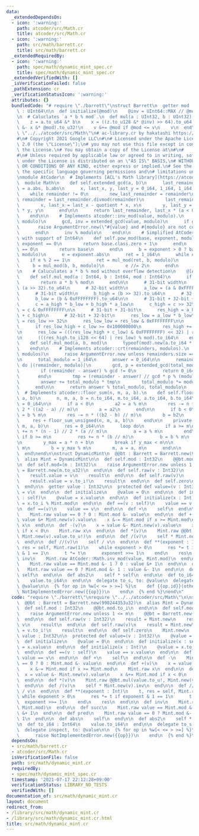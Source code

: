 ```yaml
---
data:
  _extendedDependsOn:
  - icon: ':warning:'
    path: atcoder/src/Math.cr
    title: atcoder/src/Math.cr
  - icon: ':warning:'
    path: src/math/barrett.cr
    title: src/math/barrett.cr
  _extendedRequiredBy:
  - icon: ':warning:'
    path: spec/math/dynamic_mint_spec.cr
    title: spec/math/dynamic_mint_spec.cr
  _extendedVerifiedWith: []
  _isVerificationFailed: false
  _pathExtension: cr
  _verificationStatusIcon: ':warning:'
  attributes: {}
  bundledCode: "# require \"./barrett\"\nstruct Barrett\n  getter mod : UInt32, inv\
    \ : UInt64\n\n  def initialize(@mod)\n    @inv = UInt64::MAX // @mod &+ 1\n  end\n\
    \n  # Caluclates `a * b % mod`.\n  def mul(a : UInt32, b : UInt32) : UInt32\n\
    \    z = a.to_u64 &* b\n    x = ((z.to_u128 &* @inv) >> 64).to_u64!\n    v = (z\
    \ &- x &* @mod).to_u32!\n    v &+= @mod if @mod <= v\n    v\n  end\nend\n\n# require\
    \ \"../../atcoder/src/Math\"\n# ac-library.cr by hakatashi https://github.com/google/ac-library.cr\n\
    #\n# Copyright 2021 Google LLC\n#\n# Licensed under the Apache License, Version\
    \ 2.0 (the \"License\");\n# you may not use this file except in compliance with\
    \ the License.\n# You may obtain a copy of the License at\n#\n#      https://www.apache.org/licenses/LICENSE-2.0\n\
    #\n# Unless required by applicable law or agreed to in writing, software\n# distributed\
    \ under the License is distributed on an \"AS IS\" BASIS,\n# WITHOUT WARRANTIES\
    \ OR CONDITIONS OF ANY KIND, either express or implied.\n# See the License for\
    \ the specific language governing permissions and\n# limitations under the License.\n\
    \nmodule AtCoder\n  # Implements [ACL's Math library](https://atcoder.github.io/ac-library/master/document_en/math.html)\n\
    \  module Math\n    def self.extended_gcd(a, b)\n      last_remainder, remainder\
    \ = a.abs, b.abs\n      x, last_x, y, last_y = 0_i64, 1_i64, 1_i64, 0_i64\n  \
    \    while remainder != 0\n        new_last_remainder = remainder\n        quotient,\
    \ remainder = last_remainder.divmod(remainder)\n        last_remainder = new_last_remainder\n\
    \        x, last_x = last_x - quotient * x, x\n        y, last_y = last_y - quotient\
    \ * y, y\n      end\n\n      return last_remainder, last_x * (a < 0 ? -1 : 1)\n\
    \    end\n\n    # Implements atcoder::inv_mod(value, modulo).\n    def self.inv_mod(value,\
    \ modulo)\n      gcd, inv = extended_gcd(value, modulo)\n      if gcd != 1\n \
    \       raise ArgumentError.new(\"#{value} and #{modulo} are not coprime\")\n\
    \      end\n      inv % modulo\n    end\n\n    # Simplified AtCoder::Math.pow_mod\
    \ with support of Int64\n    def self.pow_mod(base, exponent, modulo)\n      if\
    \ exponent == 0\n        return base.class.zero + 1\n      end\n      if base\
    \ == 0\n        return base\n      end\n      b = exponent > 0 ? base : inv_mod(base,\
    \ modulo)\n      e = exponent.abs\n      ret = 1_i64\n      while e > 0\n    \
    \    if e % 2 == 1\n          ret = mul_mod(ret, b, modulo)\n        end\n   \
    \     b = mul_mod(b, b, modulo)\n        e //= 2\n      end\n      ret\n    end\n\
    \n    # Caluculates a * b % mod without overflow detection\n    @[AlwaysInline]\n\
    \    def self.mul_mod(a : Int64, b : Int64, mod : Int64)\n      if mod < Int32::MAX\n\
    \        return a * b % mod\n      end\n\n      # 31-bit width\n      a_high =\
    \ (a >> 32).to_u64\n      # 32-bit width\n      a_low = (a & 0xFFFFFFFF).to_u64\n\
    \      # 31-bit width\n      b_high = (b >> 32).to_u64\n      # 32-bit width\n\
    \      b_low = (b & 0xFFFFFFFF).to_u64\n\n      # 31-bit + 32-bit + 1-bit = 64-bit\n\
    \      c = a_high * b_low + b_high * a_low\n      c_high = c >> 32\n      c_low\
    \ = c & 0xFFFFFFFF\n\n      # 31-bit + 31-bit\n      res_high = a_high * b_high\
    \ + c_high\n      # 32-bit + 32-bit\n      res_low = a_low * b_low\n      res_low_high\
    \ = res_low >> 32\n      res_low_low = res_low & 0xFFFFFFFF\n\n      # Overflow\n\
    \      if res_low_high + c_low >= 0x100000000\n        res_high += 1\n      end\n\
    \n      res_low = (((res_low_high + c_low) & 0xFFFFFFFF) << 32) | res_low_low\n\
    \n      (((res_high.to_i128 << 64) | res_low) % mod).to_i64\n    end\n\n    @[AlwaysInline]\n\
    \    def self.mul_mod(a, b, mod)\n      typeof(mod).new(a.to_i64 * b % mod)\n\
    \    end\n\n    # Implements atcoder::crt(remainders, modulos).\n    def self.crt(remainders,\
    \ modulos)\n      raise ArgumentError.new unless remainders.size == modulos.size\n\
    \n      total_modulo = 1_i64\n      answer = 0_i64\n\n      remainders.zip(modulos).each\
    \ do |(remainder, modulo)|\n        gcd, p = extended_gcd(total_modulo, modulo)\n\
    \        if (remainder - answer) % gcd != 0\n          return 0_i64, 0_i64\n \
    \       end\n        tmp = (remainder - answer) // gcd * p % (modulo // gcd)\n\
    \        answer += total_modulo * tmp\n        total_modulo *= modulo // gcd\n\
    \      end\n\n      return answer % total_modulo, total_modulo\n    end\n\n  \
    \  # Implements atcoder::floor_sum(n, m, a, b).\n    def self.floor_sum(n, m,\
    \ a, b)\n      n, m, a, b = n.to_i64, m.to_i64, a.to_i64, b.to_i64\n      res\
    \ = 0_i64\n\n      if a < 0\n        a2 = a % m\n        res -= n * (n - 1) //\
    \ 2 * ((a2 - a) // m)\n        a = a2\n      end\n\n      if b < 0\n        b2\
    \ = b % m\n        res -= n * ((b2 - b) // m)\n        b = b2\n      end\n\n \
    \     res + floor_sum_unsigned(n, m, a, b)\n    end\n\n    private def self.floor_sum_unsigned(n,\
    \ m, a, b)\n      res = 0_i64\n\n      loop do\n        if a >= m\n          res\
    \ += n * (n - 1) // 2 * (a // m)\n          a = a % m\n        end\n\n       \
    \ if b >= m\n          res += n * (b // m)\n          b = b % m\n        end\n\
    \n        y_max = a * n + b\n        break if y_max < m\n\n        n = y_max //\
    \ m\n        b = y_max % m\n        m, a = a, m\n      end\n\n      res\n    end\n\
    \  end\nend\n\nstruct DynamicMint\n  @@bt : Barrett = Barrett.new(998244353u32)\n\
    \  alias Mint = DynamicMint\n\n  def self.mod : Int32\n    @@bt.mod.to_i\n  end\n\
    \n  def self.mod=(m : Int32)\n    raise ArgumentError.new unless 1 <= m\n    @@bt\
    \ = Barrett.new(m.to_u32)\n  end\n\n  def self.raw(v : Int32)\n    result = Mint.new\n\
    \    result.value = v\n    result\n  end\n\n  def self.raw(v)\n    result = Mint.new\n\
    \    result.value = v.to_i!\n    result\n  end\n\n  def self.zero\n    Mint.new\n\
    \  end\n\n  getter value : Int32\n\n  protected def value=(v : Int32)\n    @value\
    \ = v\n  end\n\n  def initialize\n    @value = 0\n  end\n\n  def initialize(x\
    \ : self)\n    @value = x.value\n  end\n\n  def initialize(x : Int)\n    @value\
    \ = x.to_i % Mint.mod\n  end\n\n  def ==(v : self)\n    value == v.value\n  end\n\
    \n  def ==(v)\n    value == v\n  end\n\n  def +\n    self\n  end\n\n  def -\n\
    \    Mint.raw value == 0 ? 0 : Mint.mod &- value\n  end\n\n  def +(v)\n    x =\
    \ value &+ Mint.new(v).value\n    x &-= Mint.mod if x >= Mint.mod\n    Mint.raw\
    \ x\n  end\n\n  def -(v)\n    x = value &- Mint.new(v).value\n    x &+= Mint.mod\
    \ if x < 0\n    Mint.raw x\n  end\n\n  def *(v)\n    Mint.raw @@bt.mul(value.to_u!,\
    \ Mint.new(v).value.to_u!)\n  end\n\n  def /(v)\n    self * Mint.new(v).inv\n\
    \  end\n\n  def //(v)\n    self / v\n  end\n\n  def **(exponent : Int)\n    t,\
    \ res = self, Mint.raw(1)\n    while exponent > 0\n      res *= t if exponent\
    \ & 1 == 1\n      t *= t\n      exponent >>= 1\n    end\n    res\n  end\n\n  def\
    \ inv\n    Mint.raw AtCoder::Math.inv_mod(value, Mint.mod)\n  end\n\n  def succ\n\
    \    Mint.raw value == Mint.mod &- 1 ? 0 : value &+ 1\n  end\n\n  def pred\n \
    \   Mint.raw value == 0 ? Mint.mod &- 1 : value &- 1\n  end\n\n  def abs\n   \
    \ self\n  end\n\n  def abs2\n    self * self\n  end\n\n  def to_i64 : Int64\n\
    \    value.to_i64\n  end\n\n  delegate to_s, to: @value\n  delegate inspect, to:\
    \ @value\n\n  {% for op in %w[< <= > >=] %}\n    def {{op.id}}(other)\n      raise\
    \ NotImplementedError.new({{op}})\n    end\n  {% end %}\nend\n"
  code: "require \"./barrett\"\nrequire \"../../atcoder/src/Math\"\n\nstruct DynamicMint\n\
    \  @@bt : Barrett = Barrett.new(998244353u32)\n  alias Mint = DynamicMint\n\n\
    \  def self.mod : Int32\n    @@bt.mod.to_i\n  end\n\n  def self.mod=(m : Int32)\n\
    \    raise ArgumentError.new unless 1 <= m\n    @@bt = Barrett.new(m.to_u32)\n\
    \  end\n\n  def self.raw(v : Int32)\n    result = Mint.new\n    result.value =\
    \ v\n    result\n  end\n\n  def self.raw(v)\n    result = Mint.new\n    result.value\
    \ = v.to_i!\n    result\n  end\n\n  def self.zero\n    Mint.new\n  end\n\n  getter\
    \ value : Int32\n\n  protected def value=(v : Int32)\n    @value = v\n  end\n\n\
    \  def initialize\n    @value = 0\n  end\n\n  def initialize(x : self)\n    @value\
    \ = x.value\n  end\n\n  def initialize(x : Int)\n    @value = x.to_i % Mint.mod\n\
    \  end\n\n  def ==(v : self)\n    value == v.value\n  end\n\n  def ==(v)\n   \
    \ value == v\n  end\n\n  def +\n    self\n  end\n\n  def -\n    Mint.raw value\
    \ == 0 ? 0 : Mint.mod &- value\n  end\n\n  def +(v)\n    x = value &+ Mint.new(v).value\n\
    \    x &-= Mint.mod if x >= Mint.mod\n    Mint.raw x\n  end\n\n  def -(v)\n  \
    \  x = value &- Mint.new(v).value\n    x &+= Mint.mod if x < 0\n    Mint.raw x\n\
    \  end\n\n  def *(v)\n    Mint.raw @@bt.mul(value.to_u!, Mint.new(v).value.to_u!)\n\
    \  end\n\n  def /(v)\n    self * Mint.new(v).inv\n  end\n\n  def //(v)\n    self\
    \ / v\n  end\n\n  def **(exponent : Int)\n    t, res = self, Mint.raw(1)\n   \
    \ while exponent > 0\n      res *= t if exponent & 1 == 1\n      t *= t\n    \
    \  exponent >>= 1\n    end\n    res\n  end\n\n  def inv\n    Mint.raw AtCoder::Math.inv_mod(value,\
    \ Mint.mod)\n  end\n\n  def succ\n    Mint.raw value == Mint.mod &- 1 ? 0 : value\
    \ &+ 1\n  end\n\n  def pred\n    Mint.raw value == 0 ? Mint.mod &- 1 : value &-\
    \ 1\n  end\n\n  def abs\n    self\n  end\n\n  def abs2\n    self * self\n  end\n\
    \n  def to_i64 : Int64\n    value.to_i64\n  end\n\n  delegate to_s, to: @value\n\
    \  delegate inspect, to: @value\n\n  {% for op in %w[< <= > >=] %}\n    def {{op.id}}(other)\n\
    \      raise NotImplementedError.new({{op}})\n    end\n  {% end %}\nend\n"
  dependsOn:
  - src/math/barrett.cr
  - atcoder/src/Math.cr
  isVerificationFile: false
  path: src/math/dynamic_mint.cr
  requiredBy:
  - spec/math/dynamic_mint_spec.cr
  timestamp: '2021-07-17 22:12:28+09:00'
  verificationStatus: LIBRARY_NO_TESTS
  verifiedWith: []
documentation_of: src/math/dynamic_mint.cr
layout: document
redirect_from:
- /library/src/math/dynamic_mint.cr
- /library/src/math/dynamic_mint.cr.html
title: src/math/dynamic_mint.cr
---
```


